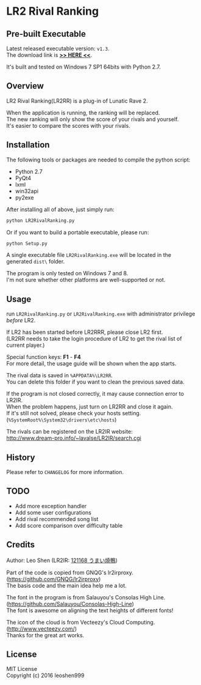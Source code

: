 # LR2 Rival Ranking

## Pre-built Executable
Latest released executable version:  ```v1.3```.  
The download link is [__>> HERE <<__](https://github.com/leoshen999/LR2RivalRanking/releases/download/v1.3/LR2RivalRanking.v1.3.zip).

It's built and tested on Windows 7 SP1 64bits with Python 2.7.  

## Overview
LR2 Rival Ranking(LR2RR) is a plug-in of Lunatic Rave 2.

When the application is running, the ranking will be replaced.  
The new ranking will only show the score of your rivals and yourself.  
It's easier to compare the scores with your rivals.



## Installation
The following tools or packages are needed to compile the python script:
* Python 2.7
* PyQt4
* lxml
* win32api
* py2exe

After installing all of above, just simply run:
```python
python LR2RivalRanking.py
```

Or if you want to build a portable executable, please run:
```python
python Setup.py
```
A single executable file ```LR2RivalRanking.exe``` will be located in the generated ```dist\``` folder.

The program is only tested on Windows 7 and 8.  
I'm not sure whether other platforms are well-supported or not.

## Usage
run ```LR2RivalRanking.py``` or ```LR2RivalRanking.exe``` with administrator privilege *before* LR2.

If LR2 has been started before LR2RRR, please close LR2 first.  
(LR2RR needs to take the login procedure of LR2 to get the rival list of current player.)

Special function keys: **F1** - **F4**  
For more detail, the usage guide will be shown when the app starts.

The rival data is saved in ```%APPDATA%\LR2RR```.  
You can delete this folder if you want to clean the previous saved data.

If the program is not closed correctly, it may cause connection error to LR2IR.  
When the problem happens, just turn on LR2RR and close it again.  
If it's still not solved, please check your hosts setting.  
(```%SystemRoot%\System32\drivers\etc\hosts```)

The rivals can be registered on the LR2IR website:  
http://www.dream-pro.info/~lavalse/LR2IR/search.cgi

## History
Please refer to ```CHANGELOG``` for more information.

## TODO
* Add more exception handler
* Add some user configurations
* Add rival recommended song list
* Add score comparison over difficulty table

## Credits
Author: Leo Shen (LR2IR: [121168 うまい焼鴨](http://www.dream-pro.info/~lavalse/LR2IR/search.cgi?mode=mypage&playerid=121168))

Part of the code is copied from GNQG's lr2irproxy.  
(https://github.com/GNQG/lr2irproxy)   
The basis code and the main idea help me a lot.

The font in the program is from Salauyou's Consolas High Line.  
(https://github.com/Salauyou/Consolas-High-Line)  
The font is awesome on aligning the text heights of different fonts!

The icon of the cloud is from Vecteezy's Cloud Computing.  
(http://www.vecteezy.com/)  
Thanks for the great art works.

## License
MIT License   
Copyright (c) 2016 leoshen999